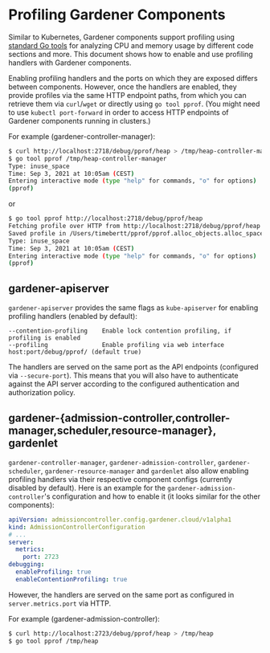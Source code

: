 # Profiling Gardener Components

Similar to Kubernetes, Gardener components support profiling using [standard Go tools](https://golang.org/doc/diagnostics#profiling) for analyzing CPU and memory usage by different code sections and more.
This document shows how to enable and use profiling handlers with Gardener components.

Enabling profiling handlers and the ports on which they are exposed differs between components.
However, once the handlers are enabled, they provide profiles via the same HTTP endpoint paths, from which you can retrieve them via `curl`/`wget` or directly using `go tool pprof`.
(You might need to use `kubectl port-forward` in order to access HTTP endpoints of Gardener components running in clusters.)

For example (gardener-controller-manager):
```bash
$ curl http://localhost:2718/debug/pprof/heap > /tmp/heap-controller-manager
$ go tool pprof /tmp/heap-controller-manager
Type: inuse_space
Time: Sep 3, 2021 at 10:05am (CEST)
Entering interactive mode (type "help" for commands, "o" for options)
(pprof)
```
or 
```bash
$ go tool pprof http://localhost:2718/debug/pprof/heap
Fetching profile over HTTP from http://localhost:2718/debug/pprof/heap
Saved profile in /Users/timebertt/pprof/pprof.alloc_objects.alloc_space.inuse_objects.inuse_space.008.pb.gz
Type: inuse_space
Time: Sep 3, 2021 at 10:05am (CEST)
Entering interactive mode (type "help" for commands, "o" for options)
(pprof)
```

## gardener-apiserver

`gardener-apiserver` provides the same flags as `kube-apiserver` for enabling profiling handlers (enabled by default):

```
--contention-profiling    Enable lock contention profiling, if profiling is enabled
--profiling               Enable profiling via web interface host:port/debug/pprof/ (default true)
```

The handlers are served on the same port as the API endpoints (configured via `--secure-port`).
This means that you will also have to authenticate against the API server according to the configured authentication and authorization policy.

## gardener-{admission-controller,controller-manager,scheduler,resource-manager}, gardenlet

`gardener-controller-manager`, `gardener-admission-controller`, `gardener-scheduler`, `gardener-resource-manager` and `gardenlet` also allow enabling profiling handlers via their respective component configs (currently disabled by default).
Here is an example for the `gardener-admission-controller`'s configuration and how to enable it (it looks similar for the other components):

```yaml
apiVersion: admissioncontroller.config.gardener.cloud/v1alpha1
kind: AdmissionControllerConfiguration
# ...
server:
  metrics:
    port: 2723
debugging:
  enableProfiling: true
  enableContentionProfiling: true
```

However, the handlers are served on the same port as configured in `server.metrics.port` via HTTP.

For example (gardener-admission-controller):

```bash
$ curl http://localhost:2723/debug/pprof/heap > /tmp/heap
$ go tool pprof /tmp/heap
```
